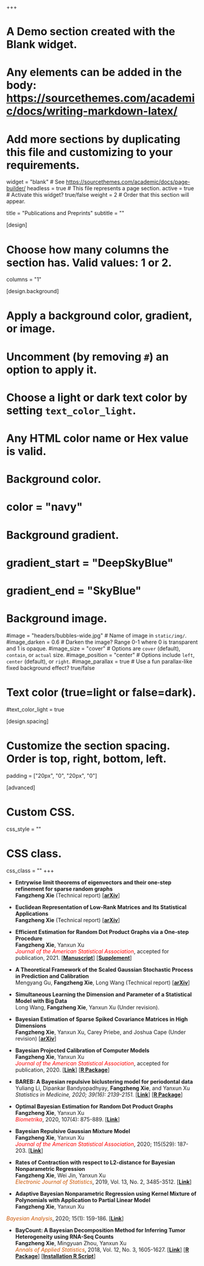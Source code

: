+++
# A Demo section created with the Blank widget.
# Any elements can be added in the body: https://sourcethemes.com/academic/docs/writing-markdown-latex/
# Add more sections by duplicating this file and customizing to your requirements.

widget = "blank"  # See https://sourcethemes.com/academic/docs/page-builder/
headless = true  # This file represents a page section.
active = true  # Activate this widget? true/false
weight = 2  # Order that this section will appear.

title = "Publications and Preprints"
subtitle = ""

[design]
  # Choose how many columns the section has. Valid values: 1 or 2.
  columns = "1"

[design.background]
  # Apply a background color, gradient, or image.
  #   Uncomment (by removing `#`) an option to apply it.
  #   Choose a light or dark text color by setting `text_color_light`.
  #   Any HTML color name or Hex value is valid.

  # Background color.
  # color = "navy"
  
  # Background gradient.
  # gradient_start = "DeepSkyBlue"
  # gradient_end = "SkyBlue"
  
  # Background image.
  #image = "headers/bubbles-wide.jpg"  # Name of image in `static/img/`.
  #image_darken = 0.6  # Darken the image? Range 0-1 where 0 is transparent and 1 is opaque.
  #image_size = "cover"  #  Options are `cover` (default), `contain`, or `actual` size.
  #image_position = "center"  # Options include `left`, `center` (default), or `right`.
  #image_parallax = true  # Use a fun parallax-like fixed background effect? true/false

  # Text color (true=light or false=dark).
  #text_color_light = true

[design.spacing]
  # Customize the section spacing. Order is top, right, bottom, left.
  padding = ["20px", "0", "20px", "0"]

[advanced]
 # Custom CSS. 
 css_style = ""
 
 # CSS class.
 css_class = ""
+++

<!--<sup>\# </sup> \: Co-first authors-->

<!--### Theoretical and Methodology Works    -->
-   **Entrywise limit theorems of eigenvectors and their one-step refinement for sparse random graphs**<br>**Fangzheng Xie** (Technical report) [<a href="https://arxiv.org/abs/2106.09840"><strong>arXiv</strong></a>]

-   **Euclidean Representation of Low-Rank Matrices and Its Statistical Applications**<br>**Fangzheng Xie** (Technical report) [<a href="https://arxiv.org/abs/2103.04220"><strong>arXiv</strong></a>]

-   **Efficient Estimation for Random Dot Product Graphs via a One-step Procedure**<br>**Fangzheng Xie**, Yanxun Xu <br> <font color = "red"> <i>Journal of the American Statistical Association</i></font>, accepted for publication, 2021. [<a href="/materials/EfficientRDPG.pdf"><strong>Manuscript</strong></a>] [<a href="/materials/EfficientRDPG_Supplement.pdf" target="_blank" title=""><strong>Supplement</strong></a>]

-   **A Theoretical Framework of the Scaled Gaussian Stochastic Process in Prediction and Calibration**<br>Mengyang Gu, **Fangzheng Xie**, Long Wang (Technical report) [<a href="https://arxiv.org/abs/1807.03829"><strong>arXiv</strong></a>]

-   **Simultaneous Learning the Dimension and Parameter of a Statistical Model with Big Data**<br>Long Wang, **Fangzheng Xie**, Yanxun Xu (Under revision).

-    **Bayesian Estimation of Sparse Spiked Covariance Matrices in High Dimensions**<br>**Fangzheng Xie**, Yanxun Xu, Carey Priebe, and Joshua Cape (Under revision) [<a href="http://arxiv.org/abs/1808.07433"><strong>arXiv</strong></a>]    

-    **Bayesian Projected Calibration of Computer Models**<br>**Fangzheng Xie**, Yanxun Xu  <br> <font color = "red"> <i>Journal of the American Statistical Association</i></font>, accepted for publication, 2020. [<a href="https://amstat.tandfonline.com/doi/abs/10.1080/01621459.2020.1753519?casa_token=PYAZ9qfLQ5cAAAAA%3AnBkPeOyepfwUkKs4TtbijCzyxNdrUmPLlFssVw1VZ8pIGC-fM6V5zvJpW8nljRITnrcUeQyzxBx4Kg&journalCode=uasa20#.XxeVAlxKiUk"><strong>Link</strong></a>] [<a href="/materials/BayProjected_0.1.0.tar.gz" target="_blank" title=""><strong>R Package</strong></a>]

-    **BAREB: A Bayesian repulsive biclustering model for periodontal data** <br> Yuliang Li, Dipankar Bandyopadhyay, **Fangzheng Xie**, and Yanxun Xu <br>  *Statistics in Medicine, 2020; 39(16): 2139-2151.* [<a href = "https://onlinelibrary.wiley.com/doi/abs/10.1002/sim.8536" target="_blank" title=""><strong>Link</strong></a>] [<a href="https://github.com/YanxunXu/BAREB" target="_blank" title=""><strong>R Package</strong></a>]    

-    **Optimal Bayesian Estimation for Random Dot Product Graphs** <br> **Fangzheng Xie**, Yanxun Xu <br>  <font color = "red"><i>Biometrika</i></font>, 2020, 107(4): 875-889. [<a href="https://academic.oup.com/biomet/article-abstract/doi/10.1093/biomet/asaa031/5867841?redirectedFrom=fulltext"><strong>Link</strong></a>]

-   **Bayesian Repulsive Gaussian Mixture Model** <br> **Fangzheng Xie**, Yanxun Xu <br><font color = "red"> <i>Journal of the American Statistical Association</i></font>, 2020; 115(529): 187-203. [<a href="https://www.tandfonline.com/doi/abs/10.1080/01621459.2018.1537918?journalCode=uasa20"><strong>Link</strong></a>]

-  **Rates of Contraction with respect to L2-distance for Bayesian Nonparametric Regression** <br> **Fangzheng Xie**, Wei Jin, Yanxun Xu <br> <i><font color = #CC5500> Electronic Journal of Statistics</i></font>, 2019, Vol. 13, No. 2, 3485-3512. [<a href="https://projecteuclid.org/euclid.ejs/1569895281" target="_blank" title=""><strong>Link</strong></a>]

-   **Adaptive Bayesian Nonparametric Regression using Kernel Mixture of Polynomials with Application to Partial Linear Model** <br> **Fangzheng Xie**, Yanxun Xu <br>
<font color = #CC5500> 
<i>Bayesian Analysis</i></font>, 2020; 15(1): 159-186. [<a href="https://projecteuclid.org/euclid.ba/1550826222" target="_blank" title=""><strong>Link</strong></a>]

-  **BayCount: A Bayesian Decomposition Method for Inferring Tumor Heterogeneity using RNA-Seq Counts** <br> **Fangzheng Xie**, Mingyuan Zhou, Yanxun Xu <br>  <font color = #CC5500><i>Annals of Applied Statistics</i></font>, 2018, Vol. 12, No. 3, 1605-1627. [<a href = "https://projecteuclid.org/euclid.aoas/1536652967" target="_blank" title=""><strong>Link</strong></a>] [<a href="/materials/BayCount_0.1.0.tar.gz" target="_blank" title=""><strong>R Package</strong></a>] [<a href="/materials/Installation_script.r" target="_blank" title=""><strong>Installation R Script</strong></a>]
